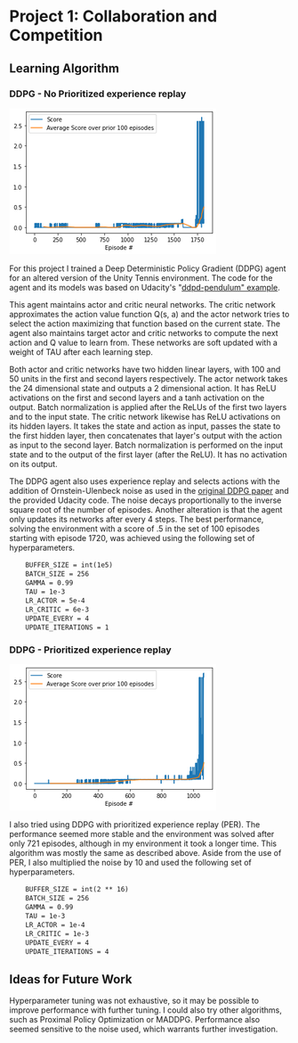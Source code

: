 # Project 1: Collaboration and Competition

## Learning Algorithm

### DDPG - No Prioritized experience replay

![Scores](ddpg_tennis_scores.png)

For this project I trained a Deep Deterministic Policy Gradient (DDPG) agent for an altered version of the Unity Tennis environment. The code for the agent and its models was based on Udacity's "[ddpd-pendulum" example](https://github.com/udacity/deep-reinforcement-learning/tree/master/ddpg-pendulum). 

This agent maintains actor and critic neural networks. The critic network approximates the action value function Q(s, a) and the actor network tries to select the action maximizing that function based on the current state. The agent also maintains target actor and critic networks to compute the next action and Q value to learn from. These networks are soft updated with a weight of TAU after each learning step. 

Both actor and critic networks have two hidden linear layers, with 100 and 50 units in the first and second layers respectively.  The actor network takes the 24 dimensional state and outputs a 2 dimensional action. It has ReLU activations on the first and second layers and a tanh activation on the output. Batch normalization is applied after the ReLUs of the first two layers and to the input state. The critic network likewise has ReLU activations on its hidden layers. It takes the state and action as input, passes the state to the first hidden layer, then concatenates that layer's output with the action as input to the second layer. Batch normalization is performed on the input state and to the output of the first layer (after the ReLU). It has no activation on its output.

The DDPG agent also uses experience replay and selects actions with the addition of Ornstein-Ulenbeck noise as used in the [original DDPG paper](https://arxiv.org/abs/1509.02971) and the provided Udacity code. The noise decays proportionally to the inverse square root of the number of episodes. Another alteration is that the agent only updates its networks after every 4 steps. The best performance, solving the environment with a score of .5 in the set of 100 episodes starting with episode 1720, was achieved using the following set of hyperparameters.

		BUFFER_SIZE = int(1e5)
		BATCH_SIZE = 256
		GAMMA = 0.99
		TAU = 1e-3
		LR_ACTOR = 5e-4
		LR_CRITIC = 6e-3
		UPDATE_EVERY = 4
		UPDATE_ITERATIONS = 1

### DDPG - Prioritized experience replay

![Scores](per_ddpg_tennis_scores.png)

I also tried using DDPG with prioritized experience replay (PER). The performance seemed more stable and the environment was solved after only 721 episodes, although in my environment it took a longer time. This algorithm was mostly the same as described above. Aside from the use of PER, I also multiplied the noise by 10 and used the following set of hyperparameters. 

		BUFFER_SIZE = int(2 ** 16)
		BATCH_SIZE = 256
		GAMMA = 0.99
		TAU = 1e-3
		LR_ACTOR = 1e-4
		LR_CRITIC = 1e-3
		UPDATE_EVERY = 4
		UPDATE_ITERATIONS = 4

## Ideas for Future Work

Hyperparameter tuning was not exhaustive, so it may be possible to improve performance with further tuning. I could also try other algorithms, such as Proximal Policy Optimization or MADDPG. Performance also seemed sensitive to the noise used, which warrants further investigation.
